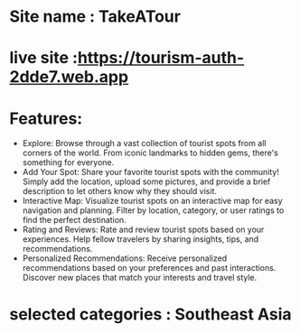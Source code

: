 # Site name : TakeATour

# live site :https://tourism-auth-2dde7.web.app

# Features:

- Explore: Browse through a vast collection of tourist spots from all corners of the world. From iconic landmarks to hidden gems, there's something for everyone.
- Add Your Spot: Share your favorite tourist spots with the community! Simply add the location, upload some pictures, and provide a brief description to let others know why they should visit.
- Interactive Map: Visualize tourist spots on an interactive map for easy navigation and planning. Filter by location, category, or user ratings to find the perfect destination.
- Rating and Reviews: Rate and review tourist spots based on your experiences. Help fellow travelers by sharing insights, tips, and recommendations.
- Personalized Recommendations: Receive personalized recommendations based on your preferences and past interactions. Discover new places that match your interests and travel style.

# selected categories : Southeast Asia
